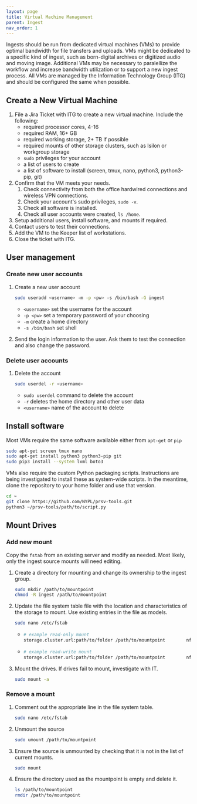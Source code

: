 ```yaml
---
layout: page
title: Virtual Machine Management
parent: Ingest
nav_order: 1
---
```


Ingests should be run from dedicated virtual machines (VMs) to provide optimal bandwidth for file transfers and uploads.
VMs might be dedicated to a specific kind of ingest, such as born-digital archives or digitized audio and moving image.
Additional VMs may be necessary to paralellize the workflow and increase bandwidth utilization or to support a new ingest process.
All VMs are managed by the Information Technology Group (ITG) and should be configured the same when possible.

## Create a New Virtual Machine

1. File a Jira Ticket with ITG to create a new virtual machine.
Include the following:
    * required processor cores, 4-16
    * required RAM, 16+ GB
    * required working storage, 2+ TB if possible
    * required mounts of other storage clusters, such as Isilon or workgroup storage
    * `sudo` privileges for your account
    * a list of users to create
    * a list of software to install (screen, tmux, nano, python3, python3-pip, git)
3. Confirm that the VM meets your needs.
   1. Check connectivity from both the office hardwired connections and wireless VPN connections.
   2. Check your account's sudo privileges, `sudo -v`.
   3. Check all software is installed.
   4. Check all user accounts were created, `ls /home`.
4. Setup additional users, install software, and mounts if required.
5. Contact users to test their connections.
6. Add the VM to the Keeper list of workstations.
7. Close the ticket with ITG.

## User management

### Create new user accounts

1. Create a new user account

   ```sh
   sudo useradd <username> -m -p <pw> -s /bin/bash -G ingest
   ```

   * `<username>` set the username for the account
   * `-p <pw>` set a temporary password of your choosing
   * `-m` create a home directory
   * `-s /bin/bash` set shell
2. Send the login information to the user.
Ask them to test the connection and also change the password.

### Delete user accounts

1. Delete the account

   ```sh
   sudo userdel -r <username>
   ```

   * `sudo userdel` command to delete the account
   * `-r` deletes the home directory and other user data
   * `<username>` name of the account to delete

## Install software

Most VMs require the same software available either from `apt-get` or `pip`

```sh
sudo apt-get screen tmux nano
sudo apt-get install python3 python3-pip git
sudo pip3 install --system lxml boto3
```

VMs also require the custom Python packaging scripts.
Instructions are being investigated to install these as system-wide scripts.
In the meantime, clone the repository to your home folder and use that version.

```sh
cd ~
git clone https://github.com/NYPL/prsv-tools.git
python3 ~/prsv-tools/path/to/script.py
```

## Mount Drives

### Add new mount

Copy the `fstab` from an existing server and modify as needed. Most likely, only the ingest source mounts will need editing.

1. Create a directory for mounting and change its ownership to the ingest group.

    ```sh
    sudo mkdir /path/to/mountpoint
    chmod -R ingest /path/to/mountpoint
    ```

2. Update the file system table file with the location and characteristics of the storage to mount. Use existing entries in the file as models.

   ```sh
   sudo nano /etc/fstab
   ```

    * ```sh
      # example read-only mount
      storage.cluster.url:path/to/folder /path/to/mountpoint        nfs4    ro,rsize=65536 1       1
      ```

    * ```sh
      # example read-write mount
      storage.cluster.url:path/to/folder /path/to/mountpoint        nfs4    rw,rsize=65536,wsize=65536 1       1
      ```

3. Mount the drives.
   If drives fail to mount, investigate with IT.

   ```sh
   sudo mount -a
   ```

### Remove a mount

1. Comment out the appropriate line in the file system table.

   ```sh
   sudo nano /etc/fstab
   ```

2. Unmount the source

   ```sh
   sudo umount /path/to/mountpoint
   ```

3. Ensure the source is unmounted by checking that it is not in the list of current mounts.

   ```sh
   sudo mount
   ```

4. Ensure the directory used as the mountpoint is empty and delete it.

   ```sh
   ls /path/to/mountpoint
   rmdir /path/to/mountpoint
   ```

